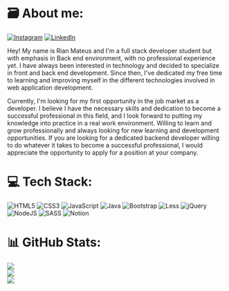 # 🗃 About me:
[![Instagram](https://img.shields.io/badge/Instagram-%23E4405F.svg?logo=Instagram&logoColor=white)](https://www.instagram.com/rianmarques2002/) [![LinkedIn](https://img.shields.io/badge/LinkedIn-%230077B5.svg?logo=linkedin&logoColor=white)](https://www.linkedin.com/in/rian-marques/) 

  Hey! My name is Rian Mateus and I'm a full stack developer student but with emphasis in Back end environment, with no professional experience yet. I have always been interested in technology and decided to specialize in front and back end development. Since then, I've dedicated my free time to learning and improving myself in the different technologies involved in web application development.
  
  Currently, I'm looking for my first opportunity in the job market as a developer. I believe I have the necessary skills and dedication to become a successful professional in this field, and I look forward to putting my knowledge into practice in a real work environment. Willing to learn and grow professionally and always looking for new learning and development opportunities. If you are looking for a dedicated backend developer willing to do whatever it takes to become a successful professional, I would appreciate the opportunity to apply for a position at your company.

# 💻 Tech Stack:
![HTML5](https://img.shields.io/badge/html5-%23E34F26.svg?style=for-the-badge&logo=html5&logoColor=white) ![CSS3](https://img.shields.io/badge/css3-%231572B6.svg?style=for-the-badge&logo=css3&logoColor=white) ![JavaScript](https://img.shields.io/badge/javascript-%23323330.svg?style=for-the-badge&logo=javascript&logoColor=%23F7DF1E) ![Java](https://img.shields.io/badge/java-%23ED8B00.svg?style=for-the-badge&logo=java&logoColor=white) ![Bootstrap](https://img.shields.io/badge/bootstrap-%23563D7C.svg?style=for-the-badge&logo=bootstrap&logoColor=white) ![Less](https://img.shields.io/badge/less-2B4C80?style=for-the-badge&logo=less&logoColor=white) ![jQuery](https://img.shields.io/badge/jquery-%230769AD.svg?style=for-the-badge&logo=jquery&logoColor=white) ![NodeJS](https://img.shields.io/badge/node.js-6DA55F?style=for-the-badge&logo=node.js&logoColor=white) ![SASS](https://img.shields.io/badge/SASS-hotpink.svg?style=for-the-badge&logo=SASS&logoColor=white) ![Notion](https://img.shields.io/badge/Notion-%23000000.svg?style=for-the-badge&logo=notion&logoColor=white)
# 📊 GitHub Stats:
![](https://github-readme-stats.vercel.app/api?username=RianMarques-2002&theme=radical&hide_border=false&include_all_commits=false&count_private=false)<br/>
![](https://github-readme-streak-stats.herokuapp.com/?user=RianMarques-2002&theme=radical&hide_border=false)<br/>
![](https://github-readme-stats.vercel.app/api/top-langs/?username=RianMarques-2002&theme=radical&hide_border=false&include_all_commits=false&count_private=false&layout=compact)

